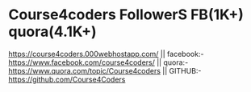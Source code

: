 # Course4coders FollowerS FB(1K+) quora(4.1K+)
https://course4coders.000webhostapp.com/
|| facebook:- https://www.facebook.com/course4coders/
|| quora:- https://www.quora.com/topic/Course4coders
|| GITHUB:- https://github.com/Course4Coders

